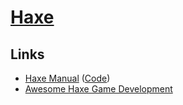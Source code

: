 # [Haxe](https://haxe.org/)

## Links

- [Haxe Manual](https://haxe.org/manual/introduction.html) ([Code](https://github.com/HaxeFoundation/HaxeManual))
- [Awesome Haxe Game Development](https://github.com/Dvergar/awesome-haxe-gamedev)
